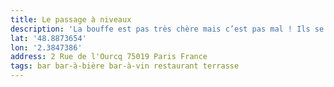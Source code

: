 ```yaml
---
title: Le passage à niveaux
description: 'La bouffe est pas très chère mais c’est pas mal ! Ils se rattrapent sur les digestifs. Belle terrasse en mode guinguette !!!'
lat: '48.8873654'
lon: '2.3847386'
address: 2 Rue de l'Ourcq 75019 Paris France
tags: bar bar-à-bière bar-à-vin restaurant terrasse
---
```

